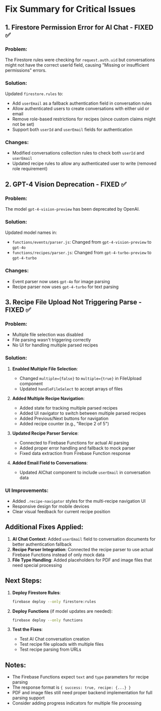 # Fix Summary for Critical Issues

## 1. Firestore Permission Error for AI Chat - FIXED ✅

### Problem:
The Firestore rules were checking for `request.auth.uid` but conversations might not have the correct userId field, causing "Missing or insufficient permissions" errors.

### Solution:
Updated `firestore.rules` to:
- Add `userEmail` as a fallback authentication field in conversation rules
- Allow authenticated users to create conversations with either uid or email
- Remove role-based restrictions for recipes (since custom claims might not be set)
- Support both `userId` and `userEmail` fields for authentication

### Changes:
- Modified conversations collection rules to check both `userId` and `userEmail`
- Updated recipe rules to allow any authenticated user to write (removed role requirement)

## 2. GPT-4 Vision Deprecation - FIXED ✅

### Problem:
The model `gpt-4-vision-preview` has been deprecated by OpenAI.

### Solution:
Updated model names in:
- `functions/events/parser.js`: Changed from `gpt-4-vision-preview` to `gpt-4o`
- `functions/recipes/parser.js`: Changed from `gpt-4-turbo-preview` to `gpt-4-turbo`

### Changes:
- Event parser now uses `gpt-4o` for image parsing
- Recipe parser now uses `gpt-4-turbo` for text parsing

## 3. Recipe File Upload Not Triggering Parse - FIXED ✅

### Problem:
- Multiple file selection was disabled
- File parsing wasn't triggering correctly
- No UI for handling multiple parsed recipes

### Solution:
1. **Enabled Multiple File Selection**:
   - Changed `multiple={false}` to `multiple={true}` in FileUpload component
   - Updated `handleFileSelect` to accept arrays of files

2. **Added Multiple Recipe Navigation**:
   - Added state for tracking multiple parsed recipes
   - Added UI navigator to switch between multiple parsed recipes
   - Added Previous/Next buttons for navigation
   - Added recipe counter (e.g., "Recipe 2 of 5")

3. **Updated Recipe Parser Service**:
   - Connected to Firebase Functions for actual AI parsing
   - Added proper error handling and fallback to mock parser
   - Fixed data extraction from Firebase Function response

4. **Added Email Field to Conversations**:
   - Updated AIChat component to include `userEmail` in conversation data

### UI Improvements:
- Added `.recipe-navigator` styles for the multi-recipe navigation UI
- Responsive design for mobile devices
- Clear visual feedback for current recipe position

## Additional Fixes Applied:

1. **AI Chat Context**: Added `userEmail` field to conversation documents for better authentication fallback
2. **Recipe Parser Integration**: Connected the recipe parser to use actual Firebase Functions instead of only mock data
3. **File Type Handling**: Added placeholders for PDF and image files that need special processing

## Next Steps:

1. **Deploy Firestore Rules**:
   ```bash
   firebase deploy --only firestore:rules
   ```

2. **Deploy Functions** (if model updates are needed):
   ```bash
   firebase deploy --only functions
   ```

3. **Test the Fixes**:
   - Test AI Chat conversation creation
   - Test recipe file uploads with multiple files
   - Test recipe parsing from URLs

## Notes:

- The Firebase Functions expect `text` and `type` parameters for recipe parsing
- The response format is `{ success: true, recipe: {...} }`
- PDF and image files still need proper backend implementation for full parsing support
- Consider adding progress indicators for multiple file processing